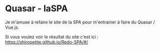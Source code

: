 # Quasar - laSPA

Je m'amuse à refaire le site de la SPA pour m'entrainer à faire du Quasar / Vue.js.

Si vous voulez voir le résultat du site c'est ici : <https://shiropetite.github.io/Redo-SPA/#/>
